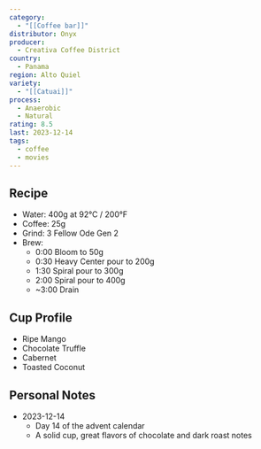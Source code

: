 ```yaml
---
category:
  - "[[Coffee bar]]"
distributor: Onyx
producer:
  - Creativa Coffee District
country:
  - Panama
region: Alto Quiel
variety:
  - "[[Catuai]]"
process:
  - Anaerobic
  - Natural
rating: 8.5
last: 2023-12-14
tags:
  - coffee
  - movies
---
```

## Recipe

- Water: 400g at 92°C / 200°F
- Coffee: 25g
- Grind: 3 Fellow Ode Gen 2
- Brew:
	- 0:00 Bloom to 50g
	- 0:30 Heavy Center pour to 200g
	- 1:30 Spiral pour to 300g
	- 2:00 Spiral pour to 400g
	- ~3:00 Drain


## Cup Profile

- Ripe Mango
- Chocolate Truffle
- Cabernet
- Toasted Coconut

## Personal Notes

- 2023-12-14
	- Day 14 of the advent calendar
	- A solid cup, great flavors of chocolate and dark roast notes